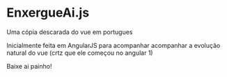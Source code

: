 # EnxergueAi.js
Uma cópia descarada do vue em portugues

Inicialmente feita em AngularJS para acompanhar acompanhar a evolução natural do vue (crtz que ele começou no angular 1)

Baixe ai painho!

